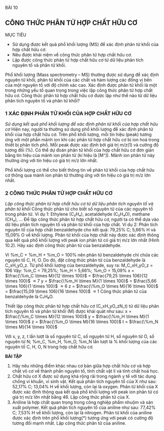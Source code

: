 BÀI 10

## CÔNG THỨC PHÂN TỬ HỢP CHẤT HỮU CƠ

MỤC TIÊU
- Sử dụng được kết quả phổ khối lượng (MS) để xác định phân tử khối của hợp chất hữu cơ.
- Nêu được khái niệm về công thức phân tử hợp chất hữu cơ.
- Lập được công thức phân tử hợp chất hữu cơ từ dữ liệu phân tích nguyên tố và phân tử khối.

Phổ khối lượng (Mass spectrometry – MS) thường được sử dụng để xác định nguyên tử khối, phân tử khối của các chất và hàm lượng các đồng vị bền của một nguyên tố với độ chính xác cao. Xác định được phân tử khối là một trong những yếu tố quan trọng trong việc lập công thức phân tử hợp chất hữu cơ. Công thức phân tử hợp chất hữu cơ được lập như thế nào từ dữ liệu phân tích nguyên tố và phân tử khối?

### 1 XÁC ĐỊNH PHÂN TỬ KHỐI CỦA HỢP CHẤT HỮU CƠ

*Sử dụng kết quả phổ khối lượng để xác định phân tử khối của hợp chất hữu cơ*
Hiện nay, người ta thường sử dụng phổ khối lượng để xác định phân tử khối của hợp chất hữu cơ. Trên phổ khối lượng, mỗi tín hiệu (peak) tương ứng với một phần mảnh ion khi các phân tử hợp chất hữu cơ bị ion hoá trong thiết bị phân tích phổ. Mỗi peak được xác định bởi giá trị m/z(1) và cường độ tương đối (%).
Có thể dự đoán phân tử khối của hợp chất hữu cơ đơn giản bằng tín hiệu của mảnh ion phân tử (kí hiệu là [M⁺]). Mảnh ion phân tử này thường ứng với tín hiệu có giá trị m/z lớn nhất.

Phổ khối lượng có thể cho biết thông tin về phân tử khối của hợp chất hữu cơ thông qua mảnh ion phân tử thường ứng với tín hiệu có giá trị m/z lớn nhất.

### 2 CÔNG THỨC PHÂN TỬ HỢP CHẤT HỮU CƠ

*Lập công thức phân tử hợp chất hữu cơ từ dữ liệu phân tích nguyên tố và phân tử khối*
Công thức phân tử cho biết số nguyên tử của các nguyên tố trong phân tử.
Ví dụ 1: Ethylene (C₂H₄), acetaldehyde (C₂H₄O), methane (CH₄), ...
Để lập công thức phân tử hợp chất hữu cơ, người ta có thể dựa vào dữ liệu phân tích nguyên tố và phân tử khối của hợp chất.
Ví dụ 2: Phân tích nguyên tố của hợp chất benzaldehyde cho kết quả: 79,25% C; 5,66% H và 15,09% O về khối lượng. Phân tử khối của hợp chất này được xác định thông qua kết quả phổ khối lượng với peak ion phân tử có giá trị m/z lớn nhất (Hình 10.2). Hãy xác định công thức phân tử của benzaldehyde.

Vì %m_C + %m_H + %m_O = 100% nên phân tử benzaldehyde chỉ chứa các nguyên tố C, H, O. Do đó, đặt công thức phân tử của benzaldehyde là C_xH_yO_z.
Từ phổ khối lượng của benzaldehyde, suy ra: M_C_xH_yO_z = 106
Vậy:
%m_C = 79,25%; %m_H = 5,66%; %m_O = 15,09%
x = $\frac{\%m_C \times M}{12 \times 100}$ = $\frac{79,25 \times 106}{12 \times 100}$ $\approx 7$
y = $\frac{\%m_H \times M}{1 \times 100}$ = $\frac{5,66 \times 106}{1 \times 100}$ $\approx 6$
z = $\frac{\%m_O \times M}{16 \times 100}$ = $\frac{15,09 \times 106}{16 \times 100}$ $\approx 1$
Công thức phân tử của benzaldehyde là C₇H₆O.

Thiết lập công thức phân tử hợp chất hữu cơ (C_xH_yO_zN_t) từ dữ liệu phân tích nguyên tố và phân tử khối (M) được khái quát như sau:
x = $\frac{\%m_C \times M}{12 \times 100}$
y = $\frac{\%m_H \times M}{1 \times 100}$
z = $\frac{\%m_O \times M}{16 \times 100}$
t = $\frac{\%m_N \times M}{14 \times 100}$

Với x, y, z, t lần lượt là số nguyên tử C, số nguyên tử H, số nguyên tử O, số nguyên tử N; %m_C, %m_H, %m_O, %m_N lần lượt là % khối lượng của các nguyên tố C, H, O, N trong hợp chất hữu cơ.

**BÀI TẬP**

1. Hãy nêu những điểm khác nhau cơ bản giữa hợp chất hữu cơ và hợp chất vô cơ về thành phần nguyên tố, tính chất vật lí và tính chất hoá học.
2. Chất hữu cơ X được sử dụng khá rộng rãi trong ngành y tế với tác dụng chống vi khuẩn, vi sinh vật. Kết quả phân tích nguyên tố của X như sau: 52,17% C; 13,04% H về khối lượng, còn lại là oxygen. Phân tử khối của X được xác định thông qua kết quả phổ khối lượng với peak ion phân tử có giá trị m/z lớn nhất bằng 46. Lập công thức phân tử của X.
3. Aniline là hợp chất quan trọng trong công nghiệp phẩm nhuộm và sản xuất polymer. Kết quả phân tích nguyên tố của aniline như sau: 77,42% C; 7,53% H về khối lượng, còn lại là nitrogen. Phân tử khối của aniline được xác định trên phổ khối lượng(*) tương ứng với peak có cường độ tương đối mạnh nhất. Lập công thức phân tử của aniline.
